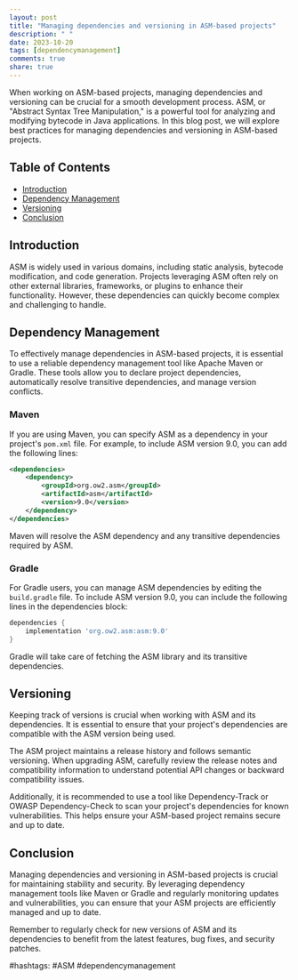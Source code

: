 ```yaml
---
layout: post
title: "Managing dependencies and versioning in ASM-based projects"
description: " "
date: 2023-10-20
tags: [dependencymanagement]
comments: true
share: true
---
```


When working on ASM-based projects, managing dependencies and versioning can be crucial for a smooth development process. ASM, or "Abstract Syntax Tree Manipulation," is a powerful tool for analyzing and modifying bytecode in Java applications. In this blog post, we will explore best practices for managing dependencies and versioning in ASM-based projects.

## Table of Contents
- [Introduction](#introduction)
- [Dependency Management](#dependency-management)
- [Versioning](#versioning)
- [Conclusion](#conclusion)

## Introduction

ASM is widely used in various domains, including static analysis, bytecode modification, and code generation. Projects leveraging ASM often rely on other external libraries, frameworks, or plugins to enhance their functionality. However, these dependencies can quickly become complex and challenging to handle.

## Dependency Management

To effectively manage dependencies in ASM-based projects, it is essential to use a reliable dependency management tool like Apache Maven or Gradle. These tools allow you to declare project dependencies, automatically resolve transitive dependencies, and manage version conflicts.

### Maven

If you are using Maven, you can specify ASM as a dependency in your project's `pom.xml` file. For example, to include ASM version 9.0, you can add the following lines:

```xml
<dependencies>
    <dependency>
        <groupId>org.ow2.asm</groupId>
        <artifactId>asm</artifactId>
        <version>9.0</version>
    </dependency>
</dependencies>
```

Maven will resolve the ASM dependency and any transitive dependencies required by ASM.

### Gradle

For Gradle users, you can manage ASM dependencies by editing the `build.gradle` file. To include ASM version 9.0, you can include the following lines in the dependencies block:

```groovy
dependencies {
    implementation 'org.ow2.asm:asm:9.0'
}
```

Gradle will take care of fetching the ASM library and its transitive dependencies.

## Versioning

Keeping track of versions is crucial when working with ASM and its dependencies. It is essential to ensure that your project's dependencies are compatible with the ASM version being used.

The ASM project maintains a release history and follows semantic versioning. When upgrading ASM, carefully review the release notes and compatibility information to understand potential API changes or backward compatibility issues.

Additionally, it is recommended to use a tool like Dependency-Track or OWASP Dependency-Check to scan your project's dependencies for known vulnerabilities. This helps ensure your ASM-based project remains secure and up to date.

## Conclusion

Managing dependencies and versioning in ASM-based projects is crucial for maintaining stability and security. By leveraging dependency management tools like Maven or Gradle and regularly monitoring updates and vulnerabilities, you can ensure that your ASM projects are efficiently managed and up to date.

Remember to regularly check for new versions of ASM and its dependencies to benefit from the latest features, bug fixes, and security patches.

#hashtags: #ASM #dependencymanagement